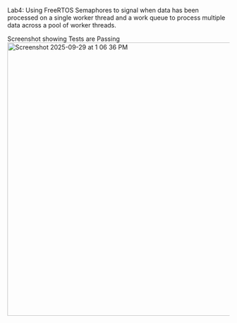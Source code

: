 Lab4: Using FreeRTOS Semaphores to signal when data has been processed on a single worker thread and a work queue to process multiple data across a pool of worker threads.

Screenshot showing Tests are Passing
<img width="905" height="620" alt="Screenshot 2025-09-29 at 1 06 36 PM" src="https://github.com/user-attachments/assets/e6c96dac-0f44-4fff-8053-fe8cfbfce20d" />
